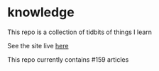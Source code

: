 # knowledge

This repo is a collection of tidbits of things I learn

See the site live [here](https://mark1626.github.io/knowledge/)

This repo currently contains #159 articles

